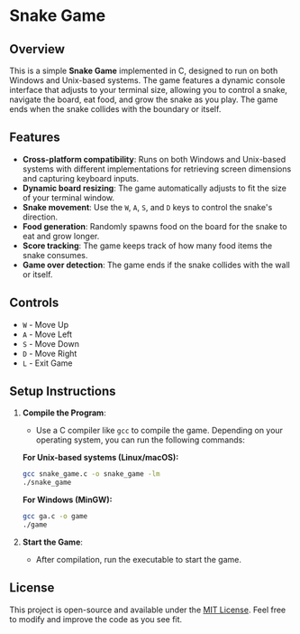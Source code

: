 # Snake Game

## Overview

This is a simple **Snake Game** implemented in C, designed to run on both Windows and Unix-based systems. The game features a dynamic console interface that adjusts to your terminal size, allowing you to control a snake, navigate the board, eat food, and grow the snake as you play. The game ends when the snake collides with the boundary or itself.

## Features

- **Cross-platform compatibility**: Runs on both Windows and Unix-based systems with different implementations for retrieving screen dimensions and capturing keyboard inputs.
- **Dynamic board resizing**: The game automatically adjusts to fit the size of your terminal window.
- **Snake movement**: Use the `W`, `A`, `S`, and `D` keys to control the snake's direction.
- **Food generation**: Randomly spawns food on the board for the snake to eat and grow longer.
- **Score tracking**: The game keeps track of how many food items the snake consumes.
- **Game over detection**: The game ends if the snake collides with the wall or itself.

## Controls

- `W` - Move Up
- `A` - Move Left
- `S` - Move Down
- `D` - Move Right
- `L` - Exit Game


## Setup Instructions

1. **Compile the Program**:
   - Use a C compiler like `gcc` to compile the game. Depending on your operating system, you can run the following commands:

   **For Unix-based systems (Linux/macOS):**
   ```bash
   gcc snake_game.c -o snake_game -lm
   ./snake_game
   ```

   **For Windows (MinGW):**
   ```bash
   gcc ga.c -o game
   ./game
   ```

2. **Start the Game**:
   - After compilation, run the executable to start the game.
   
    
## License

This project is open-source and available under the [MIT License](LICENSE). Feel free to modify and improve the code as you see fit.